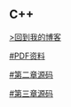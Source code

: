 ## C++

<a href="http://blog.wang19.cn" target="_blank" rel="nofollow">>回到我的博客</a>

<a href="https://cdn.jsdelivr.net/gh/wangyaojiu/music@master/C.pdf" target="_blank" rel="nofollow">#PDF资料</a>


<a href="https://github.com/wangyaojiu/Cpp" target="_blank" rel="nofollow">#第二章源码</a>


<a href="https://github.com/wangyaojiu/cpp2/tree/master/%E7%AC%AC%E4%B8%89%E7%AB%A0"  target="_blank" rel="nofollow">#第三章源码</a>


